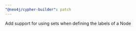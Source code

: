 ```yaml
---
"@neo4j/cypher-builder": patch
---
```


Add support for using sets when defining the labels of a Node
